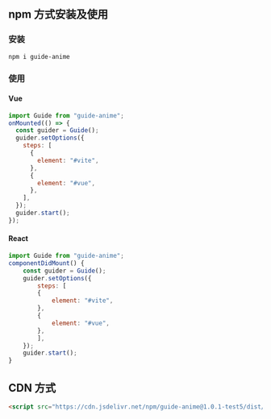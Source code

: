 ## npm 方式安装及使用

### 安装

```bash
npm i guide-anime
```

### 使用

#### Vue

```javascript
import Guide from "guide-anime";
onMounted(() => {
  const guider = Guide();
  guider.setOptions({
    steps: [
      {
        element: "#vite",
      },
      {
        element: "#vue",
      },
    ],
  });
  guider.start();
});
```

#### React

```javascript
import Guide from "guide-anime";
componentDidMount() {
    const guider = Guide();
    guider.setOptions({
        steps: [
        {
            element: "#vite",
        },
        {
            element: "#vue",
        },
        ],
    });
    guider.start();
}
```

## CDN 方式

```html
<script src="https://cdn.jsdelivr.net/npm/guide-anime@1.0.1-test5/dist/guide-anime.umd.min.js"></script>
```
